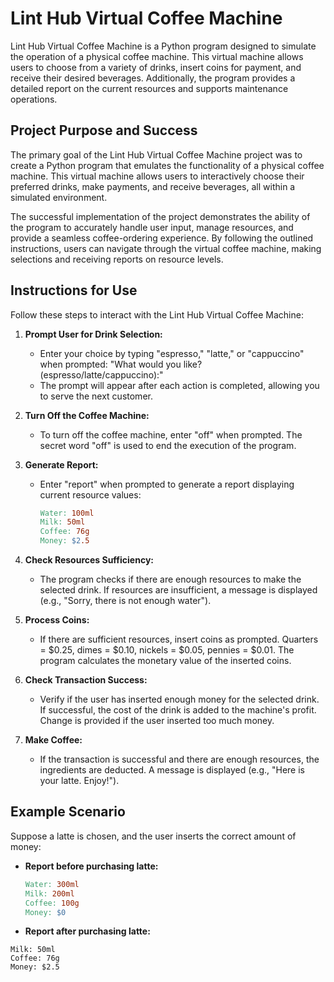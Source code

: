 

# Lint Hub Virtual Coffee Machine

Lint Hub Virtual Coffee Machine is a Python program designed to simulate the operation of a physical coffee machine. This virtual machine allows users to choose from a variety of drinks, insert coins for payment, and receive their desired beverages. Additionally, the program provides a detailed report on the current resources and supports maintenance operations.

## Project Purpose and Success

The primary goal of the Lint Hub Virtual Coffee Machine project was to create a Python program that emulates the functionality of a physical coffee machine. This virtual machine allows users to interactively choose their preferred drinks, make payments, and receive beverages, all within a simulated environment.

The successful implementation of the project demonstrates the ability of the program to accurately handle user input, manage resources, and provide a seamless coffee-ordering experience. By following the outlined instructions, users can navigate through the virtual coffee machine, making selections and receiving reports on resource levels.

## Instructions for Use

Follow these steps to interact with the Lint Hub Virtual Coffee Machine:

1. **Prompt User for Drink Selection:**
   - Enter your choice by typing "espresso," "latte," or "cappuccino" when prompted: "What would you like? (espresso/latte/cappuccino):"
   - The prompt will appear after each action is completed, allowing you to serve the next customer.

2. **Turn Off the Coffee Machine:**
   - To turn off the coffee machine, enter "off" when prompted. The secret word "off" is used to end the execution of the program.

3. **Generate Report:**
   - Enter "report" when prompted to generate a report displaying current resource values:

     ```makefile
     Water: 100ml
     Milk: 50ml
     Coffee: 76g
     Money: $2.5
     ```

4. **Check Resources Sufficiency:**
   - The program checks if there are enough resources to make the selected drink. If resources are insufficient, a message is displayed (e.g., "Sorry, there is not enough water").

5. **Process Coins:**
   - If there are sufficient resources, insert coins as prompted. Quarters = $0.25, dimes = $0.10, nickels = $0.05, pennies = $0.01. The program calculates the monetary value of the inserted coins.

6. **Check Transaction Success:**
   - Verify if the user has inserted enough money for the selected drink. If successful, the cost of the drink is added to the machine's profit. Change is provided if the user inserted too much money.

7. **Make Coffee:**
   - If the transaction is successful and there are enough resources, the ingredients are deducted. A message is displayed (e.g., "Here is your latte. Enjoy!").

## Example Scenario

Suppose a latte is chosen, and the user inserts the correct amount of money:

- **Report before purchasing latte:**

  ```makefile
  Water: 300ml
  Milk: 200ml
  Coffee: 100g
  Money: $0

 - **Report after purchasing latte:**
 ``` Water: 100ml
Milk: 50ml
Coffee: 76g
Money: $2.5










